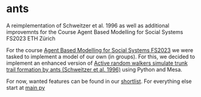 # ants
A reimplementation of Schweitzer et al. 1996 as well as additional improvemnts for the Course Agent Based Modelling for Social Systems FS2023 ETH Zürich


For the course [Agent Based Modelling for Social Systems FS2023](https://www.vorlesungen.ethz.ch/Vorlesungsverzeichnis/lerneinheit.view?lerneinheitId=167292&semkez=2023S&ansicht=LEHRVERANSTALTUNGEN&lang=de) we were tasked to implement a model of our own (in groups).
For this, we decided to implement an enhanced version of [Active random walkers simulate trunk trail formation by ants (Schweitzer et al. 1996)](https://www.sciencedirect.com/science/article/pii/S030326479601670X?casa_token=fv82ToWDN3cAAAAA:wB5hHIlxnYBBvyuHb98YUFpXqWqGt50xDRnmAZ_UaMS5khR9IiH8K6m1b5gdqkAe1ACXx_lEy2U) using Python and Mesa.


For now, wanted features can be found in our [shortlist](shortlist.md).
For everything else start at [main py](main.py)
